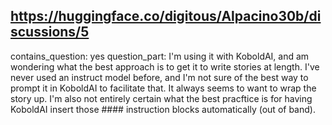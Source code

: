 ## https://huggingface.co/digitous/Alpacino30b/discussions/5

contains_question: yes
question_part: I'm using it with KoboldAI, and am wondering what the best approach is to get it to write stories at length.  I've never used an instruct model before, and I'm not sure of the best way to prompt it in KoboldAI to facilitate that.   It always seems to want to wrap the story up.  I'm also not entirely certain what the best pracftice is for having KoboldAI insert those #### instruction blocks automatically (out of band).